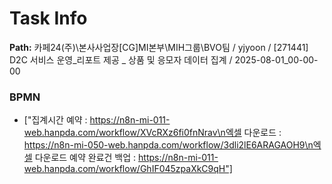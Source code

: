 # Task Info

**Path:** 카페24(주)\본사사업장\[CG]MI본부\MIH그룹\BVO팀 / yjyoon / [271441] D2C 서비스 운영_리포트 제공 _ 상품 및 응모자 데이터 집계 / 2025-08-01_00-00-00

### BPMN
- ["집계시간 예약 : https://n8n-mi-011-web.hanpda.com/workflow/XVcRXz6fi0fnNrav\n엑셀 다운로드 : https://n8n-mi-050-web.hanpda.com/workflow/3dli2lE6ARAGAOH9\n엑셀 다운로드 예약 완료건 백업 : https://n8n-mi-011-web.hanpda.com/workflow/GhIF045zpaXkC9qH"]

